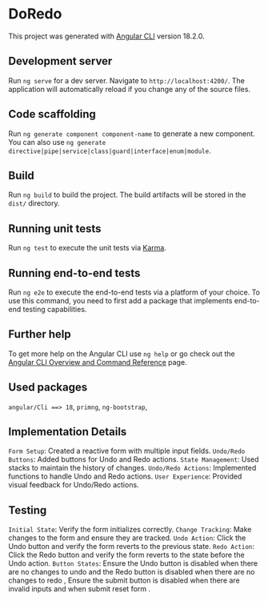 # DoRedo

This project was generated with [Angular CLI](https://github.com/angular/angular-cli) version 18.2.0.

## Development server

Run `ng serve` for a dev server. Navigate to `http://localhost:4200/`. The application will automatically reload if you change any of the source files.

## Code scaffolding

Run `ng generate component component-name` to generate a new component. You can also use `ng generate directive|pipe|service|class|guard|interface|enum|module`.

## Build

Run `ng build` to build the project. The build artifacts will be stored in the `dist/` directory.

## Running unit tests

Run `ng test` to execute the unit tests via [Karma](https://karma-runner.github.io).

## Running end-to-end tests

Run `ng e2e` to execute the end-to-end tests via a platform of your choice. To use this command, you need to first add a package that implements end-to-end testing capabilities.

## Further help

To get more help on the Angular CLI use `ng help` or go check out the [Angular CLI Overview and Command Reference](https://angular.dev/tools/cli) page.

## Used packages

`angular/Cli ==> 18`,
`primng`,
`ng-bootstrap`,

## Implementation Details

`Form Setup`: Created a reactive form with multiple input fields.
`Undo/Redo Buttons`: Added buttons for Undo and Redo actions.
`State Management`: Used stacks to maintain the history of changes.
`Undo/Redo Actions`: Implemented functions to handle Undo and Redo actions.
`User Experience`: Provided visual feedback for Undo/Redo actions.

## Testing

`Initial State`: Verify the form initializes correctly.
`Change Tracking`: Make changes to the form and ensure they are tracked.
`Undo Action`: Click the Undo button and verify the form reverts to the previous state.
`Redo Action`: Click the Redo button and verify the form reverts to the state before the Undo action.
`Button States`: Ensure the Undo button is disabled when there are no changes to undo and the Redo button is disabled when there are no changes to redo , Ensure the submit button is disabled when there are invalid inputs and when submit reset form .
